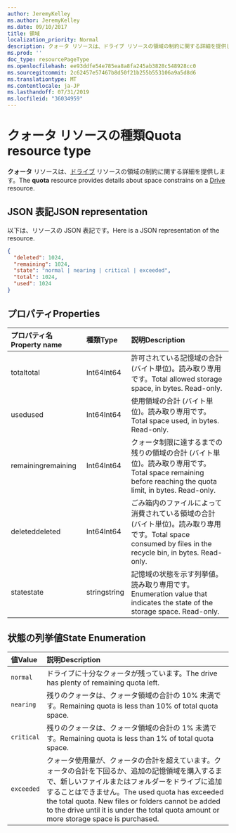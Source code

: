 ```yaml
---
author: JeremyKelley
ms.author: JeremyKelley
ms.date: 09/10/2017
title: 領域
localization_priority: Normal
description: クォータ リソースは、ドライブ リソースの領域の制約に関する詳細を提供します。
ms.prod: ''
doc_type: resourcePageType
ms.openlocfilehash: ee93ddfe54e785ea8a8fa245ab3828c548928cc0
ms.sourcegitcommit: 2c62457e57467b8d50f21b255b553106a9a5d8d6
ms.translationtype: MT
ms.contentlocale: ja-JP
ms.lasthandoff: 07/31/2019
ms.locfileid: "36034959"
---
```

# <a name="quota-resource-type"></a><span data-ttu-id="9a919-103">クォータ リソースの種類</span><span class="sxs-lookup"><span data-stu-id="9a919-103">Quota resource type</span></span>

<span data-ttu-id="9a919-104">**クォータ** リソースは、[ドライブ](drive.md) リソースの領域の制約に関する詳細を提供します。</span><span class="sxs-lookup"><span data-stu-id="9a919-104">The **quota** resource provides details about space constrains on a [Drive](drive.md) resource.</span></span>

## <a name="json-representation"></a><span data-ttu-id="9a919-105">JSON 表記</span><span class="sxs-lookup"><span data-stu-id="9a919-105">JSON representation</span></span>

<span data-ttu-id="9a919-106">以下は、リソースの JSON 表記です。</span><span class="sxs-lookup"><span data-stu-id="9a919-106">Here is a JSON representation of the resource.</span></span>

<!-- {
  "blockType": "resource",
  "optionalProperties": [ ],
  "@odata.type": "microsoft.graph.quota"
}-->

```json
{
  "deleted": 1024,
  "remaining": 1024,
  "state": "normal | nearing | critical | exceeded",
  "total": 1024,
  "used": 1024
}
```

## <a name="properties"></a><span data-ttu-id="9a919-107">プロパティ</span><span class="sxs-lookup"><span data-stu-id="9a919-107">Properties</span></span>

| <span data-ttu-id="9a919-108">プロパティ名</span><span class="sxs-lookup"><span data-stu-id="9a919-108">Property name</span></span> | <span data-ttu-id="9a919-109">種類</span><span class="sxs-lookup"><span data-stu-id="9a919-109">Type</span></span>   | <span data-ttu-id="9a919-110">説明</span><span class="sxs-lookup"><span data-stu-id="9a919-110">Description</span></span>                                                                 |
|:--------------|:-------|:----------------------------------------------------------------------------|
| <span data-ttu-id="9a919-111">total</span><span class="sxs-lookup"><span data-stu-id="9a919-111">total</span></span>         | <span data-ttu-id="9a919-112">Int64</span><span class="sxs-lookup"><span data-stu-id="9a919-112">Int64</span></span>  | <span data-ttu-id="9a919-p101">許可されている記憶域の合計 (バイト単位)。読み取り専用です。</span><span class="sxs-lookup"><span data-stu-id="9a919-p101">Total allowed storage space, in bytes. Read-only.</span></span>                           |
| <span data-ttu-id="9a919-115">used</span><span class="sxs-lookup"><span data-stu-id="9a919-115">used</span></span>          | <span data-ttu-id="9a919-116">Int64</span><span class="sxs-lookup"><span data-stu-id="9a919-116">Int64</span></span>  | <span data-ttu-id="9a919-p102">使用領域の合計 (バイト単位)。読み取り専用です。</span><span class="sxs-lookup"><span data-stu-id="9a919-p102">Total space used, in bytes. Read-only.</span></span>                                      |
| <span data-ttu-id="9a919-119">remaining</span><span class="sxs-lookup"><span data-stu-id="9a919-119">remaining</span></span>     | <span data-ttu-id="9a919-120">Int64</span><span class="sxs-lookup"><span data-stu-id="9a919-120">Int64</span></span>  | <span data-ttu-id="9a919-p103">クォータ制限に達するまでの残りの領域の合計 (バイト単位)。読み取り専用です。</span><span class="sxs-lookup"><span data-stu-id="9a919-p103">Total space remaining before reaching the quota limit, in bytes. Read-only.</span></span> |
| <span data-ttu-id="9a919-123">deleted</span><span class="sxs-lookup"><span data-stu-id="9a919-123">deleted</span></span>       | <span data-ttu-id="9a919-124">Int64</span><span class="sxs-lookup"><span data-stu-id="9a919-124">Int64</span></span>  | <span data-ttu-id="9a919-p104">ごみ箱内のファイルによって消費されている領域の合計 (バイト単位)。読み取り専用です。</span><span class="sxs-lookup"><span data-stu-id="9a919-p104">Total space consumed by files in the recycle bin, in bytes. Read-only.</span></span>      |
| <span data-ttu-id="9a919-127">state</span><span class="sxs-lookup"><span data-stu-id="9a919-127">state</span></span>         | <span data-ttu-id="9a919-128">string</span><span class="sxs-lookup"><span data-stu-id="9a919-128">string</span></span> | <span data-ttu-id="9a919-p105">記憶域の状態を示す列挙値。読み取り専用です。</span><span class="sxs-lookup"><span data-stu-id="9a919-p105">Enumeration value that indicates the state of the storage space. Read-only.</span></span> |

## <a name="state-enumeration"></a><span data-ttu-id="9a919-131">状態の列挙値</span><span class="sxs-lookup"><span data-stu-id="9a919-131">State Enumeration</span></span>

| <span data-ttu-id="9a919-132">値</span><span class="sxs-lookup"><span data-stu-id="9a919-132">Value</span></span>      | <span data-ttu-id="9a919-133">説明</span><span class="sxs-lookup"><span data-stu-id="9a919-133">Description</span></span>                                                                                                                                                                 |
|:-----------|:----------------------------------------------------------------------------------------------------------------------------------------------------------------------------|
| `normal`   | <span data-ttu-id="9a919-134">ドライブに十分なクォータが残っています。</span><span class="sxs-lookup"><span data-stu-id="9a919-134">The drive has plenty of remaining quota left.</span></span>                                                                                                                               |
| `nearing`  | <span data-ttu-id="9a919-135">残りのクォータは、クォータ領域の合計の 10% 未満です。</span><span class="sxs-lookup"><span data-stu-id="9a919-135">Remaining quota is less than 10% of total quota space.</span></span>                                                                                                                      |
| `critical` | <span data-ttu-id="9a919-136">残りのクォータは、クォータ領域の合計の 1% 未満です。</span><span class="sxs-lookup"><span data-stu-id="9a919-136">Remaining quota is less than 1% of total quota space.</span></span>                                                                                                                       |
| `exceeded` | <span data-ttu-id="9a919-p106">クォータ使用量が、クォータの合計を超えています。クォータの合計を下回るか、追加の記憶領域を購入するまで、新しいファイルまたはフォルダーをドライブに追加することはできません。</span><span class="sxs-lookup"><span data-stu-id="9a919-p106">The used quota has exceeded the total quota. New files or folders cannot be added to the drive until it is under the total quota amount or more storage space is purchased.</span></span> |

<!-- {
  "type": "#page.annotation",
  "description": "The quota facet provides information about how much space the OneDrive has available.",
  "keywords": "quota,available,remaining,used",
  "section": "documentation",
  "suppressions": [
    "Warning: /api-reference/v1.0/resources/quota.md:
      Found potential enums in resource example that weren't defined in a table:(normal, nearing,critical,exceeded) are in resource, but () are in table"
  ],
  "tocPath": "Facets/Quota"
} -->

